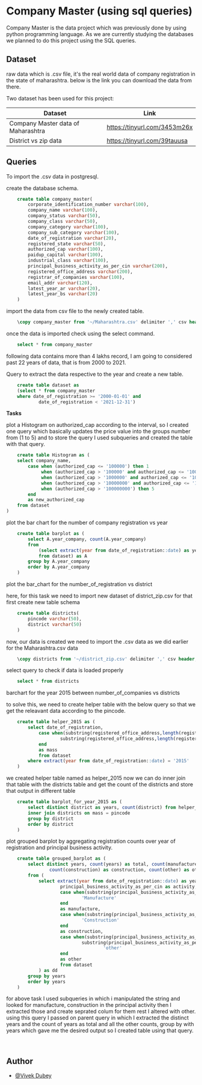 
# Company Master (using sql queries)

Company Master is the data project which was previously done by using
python programming language. As we are currently studying the databases
we planned to do this project using the SQL queries.

## Dataset

raw data which is .csv file, it's the real world data of company registration in the state of maharashtra.
below is the link you can download the data from there.

Two dataset has been used for this project:

| Dataset | Link |
| --- | --- |
| Company Master data of Maharashtra | https://tinyurl.com/3453m26x |
| District vs zip data | https://tinyurl.com/39tauusa |


## Queries

To import the .csv data in postgresql. 

create the database schema.

```sql
    create table company_master(
        corporate_identification_number varchar(100),
        company_name varchar(100),
        company_status varchar(50),
        company_class varchar(50),
        company_category varchar(100),
        company_sub_category varchar(100),
        date_of_registration varchar(20),
        registered_state varchar(50),
        authorized_cap varchar(100),
        paidup_capital varchar(100),
        industrial_class varchar(100),
        principal_business_activity_as_per_cin varchar(200),
        registered_office_address varchar(200),
        registrar_of_companies varchar(100),
        email_addr varchar(120),
        latest_year_ar varchar(20),
        latest_year_bs varchar(20)
    )
```

import the data from csv file to the newly created table.

```sql
    \copy company_master from '~/Maharashtra.csv' delimiter ',' csv header; 

```

once the data is imported check using the select command.

```sql
    select * from company_master
```

following data contains more than 4 lakhs record, I am going to considered past
22 years of data, that is from 2000 to 2021.

Query to extract the data respective to the year and create a new table.

```sql
    create table dataset as
    (select * from company_master
    where date_of_registration >= '2000-01-01' and
            date_of_registration < '2021-12-31')
```

**Tasks** 

plot a Histogram on authorized_cap according to the interval, so I created one query which basically updates
the price value into the groups number from (1 to 5) and to store the query I used subqueries and 
created the table with that query.

```sql
    create table Histogram as (
	select company_name,
		case when (authorized_cap <= '100000') then 1
			 when (authorized_cap > '100000' and authorized_cap <= '1000000') then 2
			 when (authorized_cap > '1000000' and authorized_cap <= '10000000') then 3
			 when (authorized_cap > '10000000' and authorized_cap <= '100000000') then 4
			 when (authorized_cap > '100000000') then 5
		end
		as new_authorized_cap
	from dataset
)
```

plot the bar chart for the number of company registration vs year

```sql
    create table barplot as (
        select A.year_company, count(A.year_company)
        from 
            (select extract(year from date_of_registration::date) as year_company
            from dataset) as A
        group by A.year_company
        order by A.year_company
    )
```

plot the bar_chart for the number_of_registration vs district

here, for this task we need to import new dataset of district_zip.csv
for that first create new table schema

```sql
    create table districts(
        pincode varchar(50),
        district varchar(50)
    )
```

now, our data is created we need to import the .csv data as we did earlier for
the Maharashtra.csv data

```sql
    \copy districts from '~/district_zip.csv' delimiter ',' csv header;
```

select query to check if data is loaded properly

```sql
    select * from districts
```

barchart for the year 2015 between number_of_companies vs districts

to solve this, we need to create helper table with the below query so that
we get the releavant data according to the pincode.

```sql
    create table helper_2015 as (
        select date_of_registration,
            case when(substring(registered_office_address,length(registered_office_address)-5,length(registered_office_address)) >= '000000') then
                    substring(registered_office_address,length(registered_office_address)-5,length(registered_office_address))
            end
            as mass
            from dataset
        where extract(year from date_of_registration::date) = '2015'
    )
```
we created helper table named as helper_2015 now we can do inner join that table
with the districts table and get the count of the districts and store that output
in different table

```sql
    create table barplot_for_year_2015 as (
        select distinct district as years, count(district) from helper_2015
        inner join districts on mass = pincode
        group by district
        order by district
    )
```

plot grouped barplot by aggregating registration counts over year of registration and
principal business activity.

```sql
    create table grouped_barplot as (
        select distinct years, count(years) as total, count(manufacture) as manufacture,
                count(construction) as construction, count(other) as other
        from (
            select extract(year from date_of_registration::date) as years,
                    principal_business_activity_as_per_cin as activity,
                    case when(substring(principal_business_activity_as_per_cin,1,11) = 'Manufacture') then
                            'Manufacture'
                    end
                    as manufacture,
                    case when(substring(principal_business_activity_as_per_cin,1,12) = 'Construction') then
                            'Construction'
                    end
                    as construction,
                    case when(substring(principal_business_activity_as_per_cin,1,12) != 'Construction' and
                            substring(principal_business_activity_as_per_cin,1,11) != 'Manufacture') then
                                    'other'
                    end
                    as other
                    from dataset
            ) as dd
        group by years
        order by years
    )
```

for above task I used subqueries in which i manipulated the string and looked for manufacture,
construction in the principal activity then I extracted those and create seprated colum for them
rest I altered with other. using this query I passed on parent query in which I extracted the distinct
years and the count of years as total and all the other counts, group by with years
which gave me the desired output so I created table using that query.

<br>

## Author

- [@Vivek Dubey]()

  
